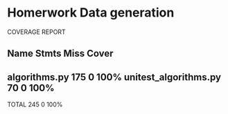 # Homerwork Data generation

COVERAGE REPORT
 
Name                    Stmts   Miss  Cover
-------------------------------------------
algorithms.py             175      0   100%
unitest_algorithms.py      70      0   100%
-------------------------------------------
TOTAL                     245      0   100%

